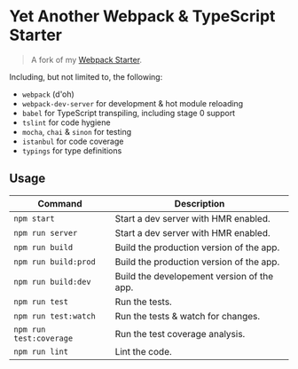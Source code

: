 # Yet Another Webpack & TypeScript Starter

>A fork of my [Webpack Starter](https://github.com/hedlund/starter-webpack).

Including, but not limited to, the following:

* `webpack` (d'oh)
* `webpack-dev-server` for development & hot module reloading
* `babel` for TypeScript transpiling, including stage 0 support
* `tslint` for code hygiene
* `mocha`, `chai` & `sinon` for testing
* `istanbul` for code coverage
* `typings` for type definitions

## Usage

| Command                 | Description                                 |
|-------------------------|---------------------------------------------|
| `npm start`             | Start a dev server with HMR enabled.        |
| `npm run server`        | Start a dev server with HMR enabled.        |
| `npm run build`         | Build the production version of the app.    |
| `npm run build:prod`    | Build the production version of the app.    |
| `npm run build:dev`     | Build the developement version of the app.  |
| `npm run test`          | Run the tests.                              |
| `npm run test:watch`    | Run the tests & watch for changes.          |
| `npm run test:coverage` | Run the test coverage analysis.             |
| `npm run lint`          | Lint the code.                              |
